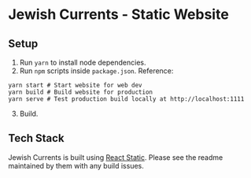 # Jewish Currents - Static Website
## Setup
1. Run `yarn` to install node dependencies.
2. Run `npm` scripts inside `package.json`. Reference: 
```
yarn start # Start website for web dev
yarn build # Build website for production
yarn serve # Test production build locally at http://localhost:1111
```
3. Build.

## Tech Stack
Jewish Currents is built using [React Static](https://github.com/nozzle/react-static). Please see the readme maintained by them with any build issues.
